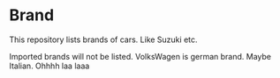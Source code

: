 # Brand
This repository lists brands of cars.
Like Suzuki etc.

Imported brands will not be listed.
VolksWagen is german brand. Maybe Italian.
Ohhhh laa laaa
